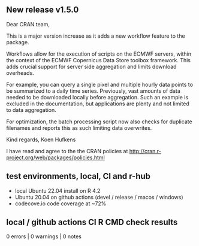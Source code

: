 ## New release v1.5.0 

Dear CRAN team,

This is a major version increase as it adds a new workflow feature to the package.

Workflows allow for the execution of scripts on the ECMWF servers, within the
context of the ECMWF Copernicus Data Store toolbox framework. This adds crucial
support for server side aggregation and limits download overheads. 

For example, you can query a single pixel and multiple hourly data points to be
summarized to a daily time series. Previously, vast amounts of data needed to be
downloaded locally before aggregation. Such an example is excluded in the
documentation, but applications are plenty and not limited to data aggregation.

For optimization, the batch processing script now also checks for duplicate
filenames and reports this as such limiting data overwrites.

Kind regards,
Koen Hufkens

I have read and agree to the the CRAN policies at
http://cran.r-project.org/web/packages/policies.html

## test environments, local, CI and r-hub

- local Ubuntu 22.04 install on R 4.2
- Ubuntu 20.04 on github actions (devel / release / macos / windows)
- codecove.io code coverage at ~72%

## local / github actions CI R CMD check results

0 errors | 0 warnings | 0 notes

